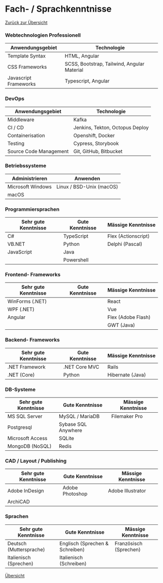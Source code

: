 # <a name="4"></a>Fach- / Sprachkenntnisse

[Zurück zur Übersicht](README.md)

<div class="page"/>


### Webtechnologien Professionell

| Anwendungsgebiet | Technologie   |
|-------------------|--------------------------|
| Template Syntax | HTML, Angular |
| CSS Frameworks | SCSS, Bootstrap, Tailwind, Angular Material |
| Javascript Frameworks | Typescript, Angular |

### DevOps

| Anwendungsgebiet | Technologie   |
|-------------------|--------------------------|
| Middleware | Kafka |
| CI / CD | Jenkins, Tekton, Octopus Deploy |
| Containerisation | Openshift, Docker |
| Testing | Cypress, Storybook |
| Source Code Management | Git, GitHub, Bitbucket |


### Betriebssysteme

| Administrieren    | Anwenden                 |
|-------------------|--------------------------|
| Microsoft Windows | Linux / BSD-Unix (macOS) |
| macOS             |                          |

### Programmiersprachen

| Sehr gute Kenntnisse | Gute Kenntnisse | Mässige Kenntnisse  |
|----------------------|-----------------|---------------------|
| C#                   | TypeScript      | Flex (Actionscript) |
| VB.NET               | Python          | Delphi (Pascal)     |
| JavaScript           | Java            |                     |
|                      | Powershell             |                     |

### Frontend- Frameworks

| Sehr gute Kenntnisse | Gute Kenntnisse | Mässige Kenntnisse |
|----------------------|-----------------|--------------------|
| WinForms (.NET)      |       | React              |
| WPF (.NET)           |                 | Vue                |
| Angular                     |                 | Flex (Adobe Flash) |
|                      |                 | GWT (Java)         |

### Backend- Frameworks

| Sehr gute Kenntnisse | Gute Kenntnisse | Mässige Kenntnisse |
|----------------------|-----------------|--------------------|
| .NET Framework                | .NET Core MVC   | Rails              |
| .NET (Core)            | Python                | Hibernate (Java)   |

### DB-Systeme

| Sehr gute Kenntnisse | Gute Kenntnisse | Mässige Kenntnisse |
|----------------------|-----------------|--------------------|
| MS SQL Server        | MySQL / MariaDB | Filemaker Pro      |
| Postgresql      |       Sybase SQL Anywhere             |
| Microsoft Access     | SQLite          |                    |
| MongoDB (NoSQL)      |         Redis        |                    |

### CAD / Layout / Publishing

| Sehr gute Kenntnisse | Gute Kenntnisse | Mässige Kenntnisse |
|----------------------|-----------------|--------------------|
| Adobe InDesign       | Adobe Photoshop | Adobe Illustrator  |
| ArchiCAD             |                 |                    |

### Sprachen

| Sehr gute Kenntnisse    | Gute Kenntnisse                 | Mässige Kenntnisse     |
|-------------------------|---------------------------------|------------------------|
| Deutsch (Muttersprache) | Englisch (Sprechen & Schreiben) | Französisch (Sprechen) |
| Italienisch (Sprechen)  | Italienisch (Schreiben)         |                        |

<div class="page"/>

[Übersicht](README.md)
